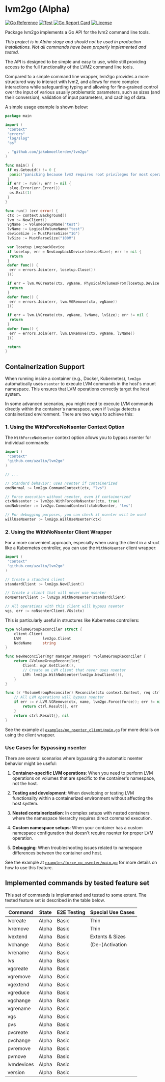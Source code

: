 # lvm2go (Alpha)

[![Go Reference](https://pkg.go.dev/badge/github.com/jakobmoellerdev/lvm2go.svg)](https://pkg.go.dev/github.com/jakobmoellerdev/lvm2go)
[![Test](https://github.com/azalio/lvm2go/actions/workflows/test.yaml/badge.svg)](https://github.com/azalio/lvm2go/actions/workflows/test.yaml)
[![Go Report Card](https://goreportcard.com/badge/github.com/jakobmoellerdev/lvm2go)](https://goreportcard.com/report/github.com/jakobmoellerdev/lvm2go)
[![License](https://img.shields.io/github/license/jakobmoellerdev/lvm2go)](https://github.com/azalio/lvm2go)

Package lvm2go implements a Go API for the lvm2 command line tools.

_This project is in Alpha stage and should not be used in production installations. Not all commands have been properly implemented and tested._

The API is designed to be simple and easy to use, while still providing
access to the full functionality of the LVM2 command line tools.

Compared to a simple command line wrapper, lvm2go provides a more structured
way to interact with lvm2, and allows for more complex interactions while safeguarding typing
and allowing for fine-grained control over the input of various usually problematic parameters,
such as sizes (and their conversion), validation of input parameters, and caching of data.

A simple usage example is shown below:

```go
package main

import (
 "context"
 "errors"
 "log/slog"
 "os"

 . "github.com/jakobmoellerdev/lvm2go"
)

func main() {
 if os.Geteuid() != 0 {
  panic("panicking because lvm2 requires root privileges for most operations.")
 }
 if err := run(); err != nil {
  slog.Error(err.Error())
  os.Exit(1)
 }
}

func run() (err error) {
 ctx := context.Background()
 lvm := NewClient()
 vgName := VolumeGroupName("test")
 lvName := LogicalVolumeName("test")
 deviceSize := MustParseSize("1G")
 lvSize := MustParseSize("100M")

 var losetup LoopbackDevice
 if losetup, err = NewLoopbackDevice(deviceSize); err != nil {
  return
 }
 defer func() {
  err = errors.Join(err, losetup.Close())
 }()

 if err = lvm.VGCreate(ctx, vgName, PhysicalVolumesFrom(losetup.Device())); err != nil {
  return
 }
 defer func() {
  err = errors.Join(err, lvm.VGRemove(ctx, vgName))
 }()

 if err = lvm.LVCreate(ctx, vgName, lvName, lvSize); err != nil {
  return
 }
 defer func() {
  err = errors.Join(err, lvm.LVRemove(ctx, vgName, lvName))
 }()

 return
}
```

## Containerization Support

When running inside a container (e.g., Docker, Kubernetes), `lvm2go` automatically uses `nsenter` to execute LVM commands in the host's mount namespace. This ensures that LVM operations correctly target the host system.

In some advanced scenarios, you might need to execute LVM commands directly within the container's namespace, even if `lvm2go` detects a containerized environment. There are two ways to achieve this:

### 1. Using the WithForceNoNsenter Context Option

The `WithForceNoNsenter` context option allows you to bypass nsenter for individual commands:

```go
import (
 "context"
 "github.com/azalio/lvm2go"
)

// ...

// Standard behavior: uses nsenter if containerized
cmdNormal := lvm2go.CommandContext(ctx, "lvs")

// Force execution without nsenter, even if containerized
ctxNoNsenter := lvm2go.WithForceNoNsenter(ctx, true)
cmdNoNsenter := lvm2go.CommandContext(ctxNoNsenter, "lvs")

// For debugging purposes, you can check if nsenter will be used
willUseNsenter := lvm2go.WillUseNsenter(ctx)
```

### 2. Using the WithNoNsenter Client Wrapper

For a more convenient approach, especially when using the client in a struct like a Kubernetes controller, you can use the `WithNoNsenter` client wrapper:

```go
import (
 "context"
 "github.com/azalio/lvm2go"
)

// Create a standard client
standardClient := lvm2go.NewClient()

// Create a client that will never use nsenter
noNsenterClient := lvm2go.WithNoNsenter(standardClient)

// All operations with this client will bypass nsenter
vgs, err := noNsenterClient.VGs(ctx)
```

This is particularly useful in structures like Kubernetes controllers:

```go
type VolumeGroupReconciler struct {
    client.Client
    LVM          lvm2go.Client
    NodeName     string
}

func NewReconciler(mgr manager.Manager) *VolumeGroupReconciler {
    return &VolumeGroupReconciler{
        Client: mgr.GetClient(),
        // Create an LVM client that never uses nsenter
        LVM: lvm2go.WithNoNsenter(lvm2go.NewClient()),
    }
}

func (r *VolumeGroupReconciler) Reconcile(ctx context.Context, req ctrl.Request) (ctrl.Result, error) {
    // All LVM operations will bypass nsenter
    if err := r.LVM.VGRemove(ctx, name, lvm2go.Force(force)); err != nil {
        return ctrl.Result{}, err
    }
    return ctrl.Result{}, nil
}
```

See the example at [`examples/no_nsenter_client/main.go`](examples/no_nsenter_client/main.go) for more details on using the client wrapper.

### Use Cases for Bypassing nsenter

There are several scenarios where bypassing the automatic nsenter behavior might be useful:

1. **Container-specific LVM operations**: When you need to perform LVM operations on volumes that are specific to the container's namespace, not the host.

2. **Testing and development**: When developing or testing LVM functionality within a containerized environment without affecting the host system.

3. **Nested containerization**: In complex setups with nested containers where the namespace hierarchy requires direct command execution.

4. **Custom namespace setups**: When your container has a custom namespace configuration that doesn't require nsenter for proper LVM operation.

5. **Debugging**: When troubleshooting issues related to namespace differences between the container and host.

See the example at [`examples/force_no_nsenter/main.go`](examples/force_no_nsenter/main.go) for more details on how to use this feature.

## Implemented commands by tested feature set

This set of commands is implemented and tested to some extent. The tested feature set is described in the table below.

| Command    | State | E2E Testing | Special Use Cases |
|------------|-------|-------------|-------------------|
| lvcreate   | Alpha | Basic       | Thin              |
| lvremove   | Alpha | Basic       | Thin              |
| lvextend   | Alpha | Basic       | Extents & Sizes   |
| lvchange   | Alpha | Basic       | (De-)Activation   |
| lvrename   | Alpha | Basic       |                   |
| lvs        | Alpha | Basic       |                   |
| vgcreate   | Alpha | Basic       |                   |
| vgremove   | Alpha | Basic       |                   |
| vgextend   | Alpha | Basic       |                   |
| vgreduce   | Alpha | Basic       |                   |
| vgchange   | Alpha | Basic       |                   |
| vgrename   | Alpha | Basic       |                   |
| vgs        | Alpha | Basic       |                   |
| pvs        | Alpha | Basic       |                   |
| pvcreate   | Alpha | Basic       |                   |
| pvchange   | Alpha | Basic       |                   |
| pvremove   | Alpha | Basic       |                   |
| pvmove     | Alpha | Basic       |                   |
| lvmdevices | Alpha | Basic       |                   |
| version    | Alpha | Basic       |                   |
